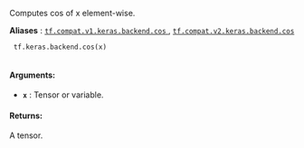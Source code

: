 Computes cos of x element-wise.

**Aliases** : [ `tf.compat.v1.keras.backend.cos` ](/api_docs/python/tf/keras/backend/cos), [ `tf.compat.v2.keras.backend.cos` ](/api_docs/python/tf/keras/backend/cos)

```
 tf.keras.backend.cos(x)
 
```

#### Arguments:
- **`x`** : Tensor or variable.


#### Returns:
A tensor.

